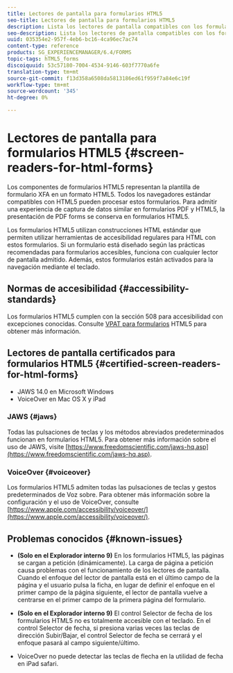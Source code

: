 ```yaml
---
title: Lectores de pantalla para formularios HTML5
seo-title: Lectores de pantalla para formularios HTML5
description: Lista los lectores de pantalla compatibles con los formularios HTML5.
seo-description: Lista los lectores de pantalla compatibles con los formularios HTML5.
uuid: 035354e2-957f-4eb6-bc16-4ca96ec7ac74
content-type: reference
products: SG_EXPERIENCEMANAGER/6.4/FORMS
topic-tags: hTML5_forms
discoiquuid: 53c57180-7004-4534-9146-603f7770a6fe
translation-type: tm+mt
source-git-commit: f13d358a6508da5813186ed61f959f7a84e6c19f
workflow-type: tm+mt
source-wordcount: '345'
ht-degree: 0%

---
```



# Lectores de pantalla para formularios HTML5 {#screen-readers-for-html-forms}

Los componentes de formularios HTML5 representan la plantilla de formulario XFA en un formato HTML5. Todos los navegadores estándar compatibles con HTML5 pueden procesar estos formularios. Para admitir una experiencia de captura de datos similar en formularios PDF y HTML5, la presentación de PDF forms se conserva en formularios HTML5.

Los formularios HTML5 utilizan construcciones HTML estándar que permiten utilizar herramientas de accesibilidad regulares para HTML con estos formularios. Si un formulario está diseñado según las prácticas recomendadas para formularios accesibles, funciona con cualquier lector de pantalla admitido. Además, estos formularios están activados para la navegación mediante el teclado.

## Normas de accesibilidad {#accessibility-standards}

Los formularios HTML5 cumplen con la sección 508 para accesibilidad con excepciones conocidas. Consulte [VPAT para formularios](https://www.adobe.com/mena_en/accessibility/compliance/livecycle-mobile-forms-es4-section-508-vpat.html) HTML5 para obtener más información.

## Lectores de pantalla certificados para formularios HTML5 {#certified-screen-readers-for-html-forms}

* JAWS 14.0 en Microsoft Windows
* VoiceOver en Mac OS X y iPad

### JAWS {#jaws}

Todas las pulsaciones de teclas y los métodos abreviados predeterminados funcionan en formularios HTML5. Para obtener más información sobre el uso de JAWS, visite [https://www.freedomscientific.com/jaws-hq.asp](https://www.freedomscientific.com/jaws-hq.asp).

### VoiceOver {#voiceover}

Los formularios HTML5 admiten todas las pulsaciones de teclas y gestos predeterminados de Voz sobre. Para obtener más información sobre la configuración y el uso de VoiceOver, consulte [https://www.apple.com/accessibility/voiceover/](https://www.apple.com/accessibility/voiceover/).

## Problemas conocidos {#known-issues}

* **(Solo en el Explorador interno 9)** En los formularios HTML5, las páginas se cargan a petición (dinámicamente). La carga de página a petición causa problemas con el funcionamiento de los lectores de pantalla. Cuando el enfoque del lector de pantalla está en el último campo de la página y el usuario pulsa la ficha, en lugar de definir el enfoque en el primer campo de la página siguiente, el lector de pantalla vuelve a centrarse en el primer campo de la primera página del formulario.
* **(Solo en el Explorador interno 9)** El control Selector de fecha de los formularios HTML5 no es totalmente accesible con el teclado. En el control Selector de fecha, si presiona varias veces las teclas de dirección Subir/Bajar, el control Selector de fecha se cerrará y el enfoque pasará al campo siguiente/último.

* VoiceOver no puede detectar las teclas de flecha en la utilidad de fecha en iPad safari.
